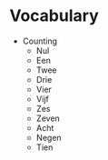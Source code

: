 # Vocabulary

- Counting
  - Nul
  - Een
  - Twee
  - Drie
  - Vier
  - Vijf
  - Zes
  - Zeven
  - Acht
  - Negen
  - Tien
